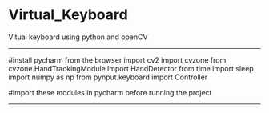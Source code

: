 # Virtual_Keyboard
Vitual keyboard using python and openCV

******************************************************
#install pycharm from the browser
import cv2
import cvzone
from cvzone.HandTrackingModule import HandDetector
from time import sleep
import numpy as np
from pynput.keyboard import Controller

#import these modules in pycharm before running the project

*******************************************************

